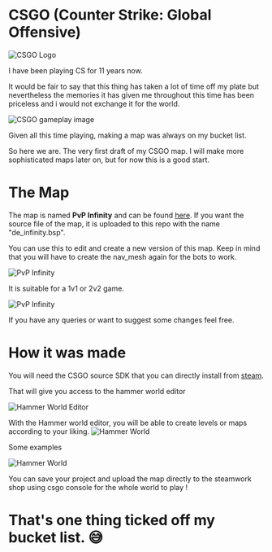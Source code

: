 # CSGO (Counter Strike: Global Offensive)
![CSGO Logo](https://cdn.cloudflare.steamstatic.com/steam/apps/730/header.jpg?t=1641233427 "CSGO")

I have been playing CS for 11 years now. 

It would be fair to say that this thing has taken a lot of time off my plate but nevertheless the memories it has given me throughout this time has been priceless and i would not exchange it for the world.

![CSGO gameplay image](https://steamuserimages-a.akamaihd.net/ugc/89346593455943948/3F90104486AECBB3E221E76506383BC76706E754/?imw=5000&imh=5000&ima=fit&impolicy=Letterbox&imcolor=%23000000&letterbox=false "CSGO")


Given all this time playing, making a map was always on my bucket list. 

So here we are. The very first draft of my CSGO map. I will make more sophisticated maps later on, but for now this is a good start.

# The Map
The map is named **PvP Infinity** and can be found [here](https://steamcommunity.com/sharedfiles/filedetails/?id=2851552237). If you want the source file of the map, it is uploaded to this repo with the name "de_infinity.bsp". 

You can use this to edit and create a new version of this map. Keep in mind that you will have to create the nav_mesh again for the bots to work.   

![PvP Infinity](https://steamuserimages-a.akamaihd.net/ugc/1761490593340902855/B476C72F808A2DA9D0D0A428048B913926240BE0/?imw=5000&imh=5000&ima=fit&impolicy=Letterbox&imcolor=#000000&letterbox=false "PvP Infinity")

It is suitable for a 1v1 or 2v2 game.

![PvP Infinity](https://steamuserimages-a.akamaihd.net/ugc/1761490593340899137/0E9B7C918E1A8AFFC9DF8671AF09C06E131A2C20/?imw=5000&imh=5000&ima=fit&impolicy=Letterbox&imcolor=%23000000&letterbox=false "PvP Infinity")

If you have any queries or want to suggest some changes feel free. 

# How it was made
You will need the CSGO source SDK that you can directly install from [steam](https://developer.valvesoftware.com/wiki/Counter-Strike:_Global_Offensive_Authoring_Tools). 

That will give you access to the hammer world editor

![Hammer World Editor](https://developer.valvesoftware.com/w/images/7/7e/CSGO_Authoring_Tools.jpg "Hammer World Editor")

With the Hammer world editor, you will be able to create levels or maps according to your liking.
![Hammer World](https://i.ytimg.com/vi/_MvGPRlCM70/maxresdefault.jpg "Hammer World")

Some examples

![Hammer World](https://www.worldofleveldesign.com/categories/csgo-tutorials/images/025-csgo-quicktips-part1-09.jpg "Hammer World")

You can save your project and upload the map directly to the steamwork shop using csgo console for the whole world to play ! 

# That's one thing ticked off my bucket list. 😅
